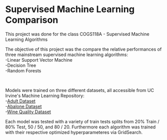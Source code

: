 # Supervised Machine Learning Comparison

This project was done for the class COGS118A - Supervised Machine Learning Algorithms  

The objective of this project was the compare the relative performances of three mainstream supervised machine learning algorithms:  
    -Linear Support Vector Machine  
    -Decision Tree  
    -Random Forests  

<br>

Models were trained on three different datasets, all accessible from UC Irvine's Machine Learning Repository:  
    -[Adult Dataset](https://archive.ics.uci.edu/ml/datasets/Adult)  
    -[Abalone Dataset](https://archive.ics.uci.edu/ml/datasets/Abalone)  
    -[Wine Quality Dataset](https://archive.ics.uci.edu/ml/datasets/Wine+Quality)

Each model was tested with a variety of train tests splits from 20% Train / 80% Test, 50 / 50, and 80 / 20.  Furthermore each algorithm was trained with their respective optimized hyperparameteres via GridSearch.

